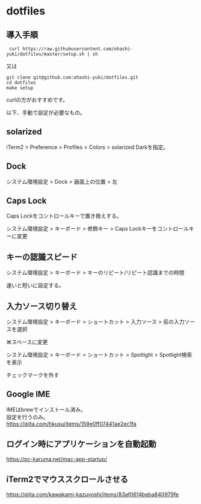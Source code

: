 # dotfiles

## 導入手順

```
 curl https://raw.githubusercontent.com/ohashi-yuki/dotfiles/master/setup.sh | sh
```

又は

```
git clone git@github.com:ohashi-yuki/dotfiles.git
cd dotfiles
make setup
```

curlの方がおすすめです。

以下、手動で設定が必要なもの。  

## solarized

iTerm2 > Preference > Profiles > Colors > solarized Darkを指定。

## Dock

システム環境設定 > Dock > 画面上の位置 > 左

## Caps Lock

Caps  Lockをコントロールキーで置き換えする。

システム環境設定 > キーボード > 修飾キー > Caps Lockキーをコントロールキーに変更

## キーの認識スピード

システム環境設定 > キーボード > キーのリピート/リピート認識までの時間  

速いと短いに設定する。

## 入力ソース切り替え

システム環境設定 > キーボード > ショートカット > 入力ソース > 前の入力ソースを選択  

⌘スペースに変更  


システム環境設定 > キーボード > ショートカット > Spotlight > Spotlight検索を表示  

チェックマークを外す


## Google IME

IMEはbrewでインストール済み。  
設定を行うのみ。  
https://qiita.com/hkusu/items/159e0ff07441ae2ec1fa

## ログイン時にアプリケーションを自動起動

https://pc-karuma.net/mac-app-startup/

## iTerm2でマウススクロールさせる

https://qiita.com/kawakami-kazuyoshi/items/83af0614beba840979fe

